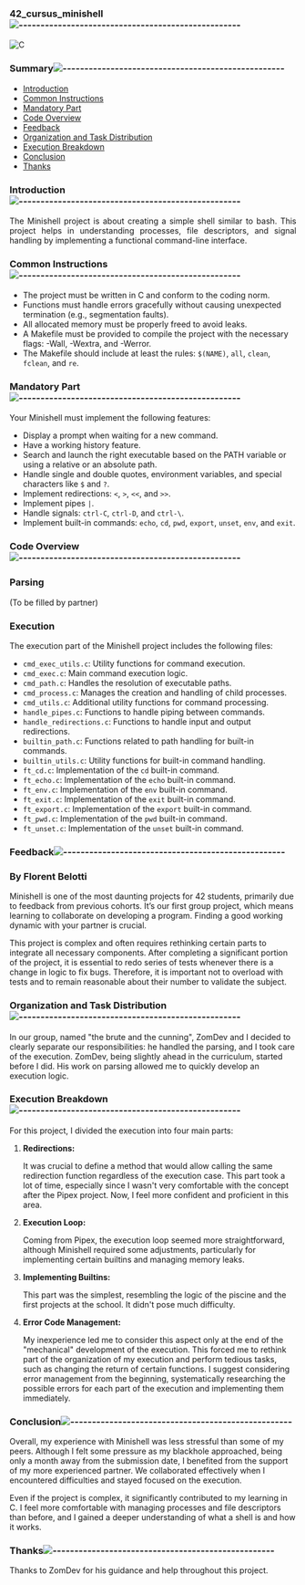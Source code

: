 <div align="left">

### 42_cursus_minishell![---------------------------------------------------](https://raw.githubusercontent.com/andreasbm/readme/master/assets/lines/rainbow.png)

<div align="left">

![C](https://img.shields.io/badge/c-%2300599C.svg?style=for-the-badge&logo=c&logoColor=white)

<nav>
    
### Summary![---------------------------------------------------](https://raw.githubusercontent.com/andreasbm/readme/master/assets/lines/rainbow.png)

<ul>
    <li><a href="#introduction">Introduction</a></li>
    <li><a href="#common-instructions">Common Instructions</a></li>
    <li><a href="#mandatory-part">Mandatory Part</a></li>
    <li><a href="#code-overview">Code Overview</a></li>
    <li><a href="#feedback">Feedback</a></li>
    <li><a href="#organization-and-task-distribution">Organization and Task Distribution</a></li>
    <li><a href="#execution-breakdown">Execution Breakdown</a></li>
    <li><a href="#conclusion">Conclusion</a></li>
    <li><a href="#thanks">Thanks</a></li>
</ul>
</nav>

### Introduction![---------------------------------------------------](https://raw.githubusercontent.com/andreasbm/readme/master/assets/lines/rainbow.png)
<section id="introduction">

<div align="justify">

The Minishell project is about creating a simple shell similar to bash. This project helps in understanding processes, file descriptors, and signal handling by implementing a functional command-line interface.

<div align="left">

### Common Instructions![---------------------------------------------------](https://raw.githubusercontent.com/andreasbm/readme/master/assets/lines/rainbow.png)
<section id="common-instructions">

<ul>
    <li>The project must be written in C and conform to the coding norm.</li>
    <li>Functions must handle errors gracefully without causing unexpected termination (e.g., segmentation faults).</li>
    <li>All allocated memory must be properly freed to avoid leaks.</li>
    <li>A Makefile must be provided to compile the project with the necessary flags: -Wall, -Wextra, and -Werror.</li>
    <li>The Makefile should include at least the rules: <code>$(NAME)</code>, <code>all</code>, <code>clean</code>, <code>fclean</code>, and <code>re</code>.</li>
</ul>
</section>

<div align="left">

### Mandatory Part![---------------------------------------------------](https://raw.githubusercontent.com/andreasbm/readme/master/assets/lines/rainbow.png)
<section id="mandatory-part">

<p>Your Minishell must implement the following features:</p>
<ul>
    <li>Display a prompt when waiting for a new command.</li>
    <li>Have a working history feature.</li>
    <li>Search and launch the right executable based on the PATH variable or using a relative or an absolute path.</li>
    <li>Handle single and double quotes, environment variables, and special characters like <code>$</code> and <code>?</code>.</li>
    <li>Implement redirections: <code><</code>, <code>></code>, <code><<</code>, and <code>>></code>.</li>
    <li>Implement pipes <code>|</code>.</li>
    <li>Handle signals: <code>ctrl-C</code>, <code>ctrl-D</code>, and <code>ctrl-\</code>.</li>
    <li>Implement built-in commands: <code>echo</code>, <code>cd</code>, <code>pwd</code>, <code>export</code>, <code>unset</code>, <code>env</code>, and <code>exit</code>.</li>
</ul>
</section>

<div align="left">

### Code Overview![---------------------------------------------------](https://raw.githubusercontent.com/andreasbm/readme/master/assets/lines/rainbow.png)
<section id="code-overview">

<h3>Parsing</h3>
<p>(To be filled by partner)</p>

<h3>Execution</h3>
<p>The execution part of the Minishell project includes the following files:</p>
<ul>
    <li><code>cmd_exec_utils.c</code>: Utility functions for command execution.</li>
    <li><code>cmd_exec.c</code>: Main command execution logic.</li>
    <li><code>cmd_path.c</code>: Handles the resolution of executable paths.</li>
    <li><code>cmd_process.c</code>: Manages the creation and handling of child processes.</li>
    <li><code>cmd_utils.c</code>: Additional utility functions for command processing.</li>
    <li><code>handle_pipes.c</code>: Functions to handle piping between commands.</li>
    <li><code>handle_redirections.c</code>: Functions to handle input and output redirections.</li>
    <li><code>builtin_path.c</code>: Functions related to path handling for built-in commands.</li>
    <li><code>builtin_utils.c</code>: Utility functions for built-in command handling.</li>
    <li><code>ft_cd.c</code>: Implementation of the <code>cd</code> built-in command.</li>
    <li><code>ft_echo.c</code>: Implementation of the <code>echo</code> built-in command.</li>
    <li><code>ft_env.c</code>: Implementation of the <code>env</code> built-in command.</li>
    <li><code>ft_exit.c</code>: Implementation of the <code>exit</code> built-in command.</li>
    <li><code>ft_export.c</code>: Implementation of the <code>export</code> built-in command.</li>
    <li><code>ft_pwd.c</code>: Implementation of the <code>pwd</code> built-in command.</li>
    <li><code>ft_unset.c</code>: Implementation of the <code>unset</code> built-in command.</li>
</ul>
</section>

<div align="left">

### Feedback![---------------------------------------------------](https://raw.githubusercontent.com/andreasbm/readme/master/assets/lines/rainbow.png)
<section id="feedback">

<h3>By Florent Belotti</h3>
<p>Minishell is one of the most daunting projects for 42 students, primarily due to feedback from previous cohorts. It’s our first group project, which means learning to collaborate on developing a program. Finding a good working dynamic with your partner is crucial.</p>
<p>This project is complex and often requires rethinking certain parts to integrate all necessary components. After completing a significant portion of the project, it is essential to redo series of tests whenever there is a change in logic to fix bugs. Therefore, it is important not to overload with tests and to remain reasonable about their number to validate the subject.</p>

<div align="left">

### Organization and Task Distribution![---------------------------------------------------](https://raw.githubusercontent.com/andreasbm/readme/master/assets/lines/rainbow.png)
<section id="organization-and-task-distribution">

<p>In our group, named "the brute and the cunning", ZomDev and I decided to clearly separate our responsibilities: he handled the parsing, and I took care of the execution. ZomDev, being slightly ahead in the curriculum, started before I did. His work on parsing allowed me to quickly develop an execution logic.</p>
</section>

<div align="left">

### Execution Breakdown![---------------------------------------------------](https://raw.githubusercontent.com/andreasbm/readme/master/assets/lines/rainbow.png)
<section id="execution-breakdown">

<p>For this project, I divided the execution into four main parts:</p>
<ol>
    <li>
        <strong>Redirections:</strong>
        <p>It was crucial to define a method that would allow calling the same redirection function regardless of the execution case. This part took a lot of time, especially since I wasn't very comfortable with the concept after the Pipex project. Now, I feel more confident and proficient in this area.</p>
    </li>
    <li>
        <strong>Execution Loop:</strong>
        <p>Coming from Pipex, the execution loop seemed more straightforward, although Minishell required some adjustments, particularly for implementing certain builtins and managing memory leaks.</p>
    </li>
    <li>
        <strong>Implementing Builtins:</strong>
        <p>This part was the simplest, resembling the logic of the piscine and the first projects at the school. It didn't pose much difficulty.</p>
    </li>
    <li>
        <strong>Error Code Management:</strong>
        <p>My inexperience led me to consider this aspect only at the end of the "mechanical" development of the execution. This forced me to rethink part of the organization of my execution and perform tedious tasks, such as changing the return of certain functions. I suggest considering error management from the beginning, systematically researching the possible errors for each part of the execution and implementing them immediately.</p>
    </li>
</ol>
</section>

<div align="left">

### Conclusion![---------------------------------------------------](https://raw.githubusercontent.com/andreasbm/readme/master/assets/lines/rainbow.png)
<section id="conclusion">

<p>Overall, my experience with Minishell was less stressful than some of my peers. Although I felt some pressure as my blackhole approached, being only a month away from the submission date, I benefited from the support of my more experienced partner. We collaborated effectively when I encountered difficulties and stayed focused on the execution.</p>
<p>Even if the project is complex, it significantly contributed to my learning in C. I feel more comfortable with managing processes and file descriptors than before, and I gained a deeper understanding of what a shell is and how it works.</p>
</section>

<div align="left">

### Thanks![---------------------------------------------------](https://raw.githubusercontent.com/andreasbm/readme/master/assets/lines/rainbow.png)
<section id="thanks">

<p>Thanks to ZomDev for his guidance and help throughout this project.

</div>
</div>

